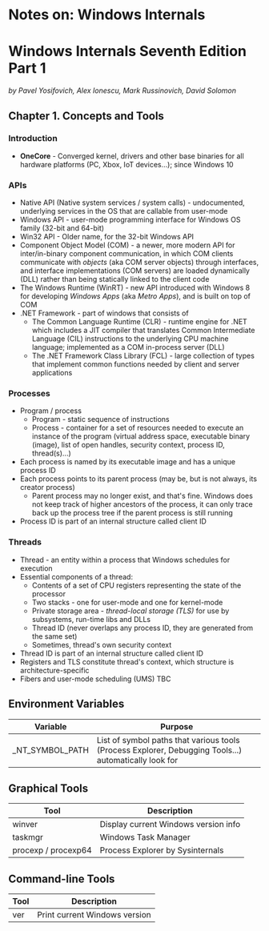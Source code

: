 # Notes on: Windows Internals

# Windows Internals Seventh Edition Part 1
*by Pavel Yosifovich, Alex Ionescu, Mark Russinovich,
David Solomon*

## Chapter 1. Concepts and Tools

### Introduction

- **OneCore** - Converged kernel, drivers and other base binaries for all hardware platforms (PC, Xbox, IoT devices...);
    since Windows 10

### APIs

- Native API (Native system services / system calls) - undocumented, underlying services in the OS that
    are callable from user-mode
- Windows API - user-mode programming interface for Windows OS family (32-bit and 64-bit)
- Win32 API - Older name, for the 32-bit Windows API
- Component Object Model (COM) - a newer, more modern API for inter/in-binary component communication, in which
    COM clients communicate with *objects* (aka COM server objects) through interfaces, and interface
    implementations (COM servers) are loaded dynamically (DLL) rather than being statically linked to the client code
- The Windows Runtime (WinRT) - new API introduced with Windows 8 for developing *Windows Apps* (aka *Metro Apps*),
    and is built on top of COM
- .NET Framework - part of windows that consists of
    - The Common Language Runtime (CLR) - runtime engine for .NET which includes a JIT compiler that translates
        Common Intermediate Language (CIL) instructions to the underlying CPU machine language; implemented
        as a COM in-process server (DLL)
    - The .NET Framework Class Library (FCL) - large collection of types that implement common functions needed
        by client and server applications

### Processes

- Program / process
    - Program - static sequence of instructions
    - Process - container for a set of resources needed to execute an instance of the program
        (virtual address space, executable binary (image), list of open handles, security context, process 
        ID, thread(s)...)
- Each process is named by its executable image and has a unique process ID
- Each process points to its parent process (may be, but is not always, its creator process)
    - Parent process may no longer exist, and that's fine. Windows does not keep track of higher ancestors of the
        process, it can only trace back up the process tree if the parent process is still running
- Process ID is part of an internal structure called client ID

### Threads

- Thread - an entity within a process that Windows schedules for execution
- Essential components of a thread:
    - Contents of a set of CPU registers representing the state of the processor
    - Two stacks - one for user-mode and one for kernel-mode
    - Private storage area - *thread-local storage (TLS)* for use by subsystems, run-time libs and DLLs
    - Thread ID (never overlaps any process ID, they are generated from the same set)
    - Sometimes, thread's own security context
- Thread ID is part of an internal structure called client ID
- Registers and TLS constitute thread's context, which structure is architecture-specific
- Fibers and user-mode scheduling (UMS) TBC

## Environment Variables

| Variable | Purpose |
| -------- | ------- |
| _NT_SYMBOL_PATH | List of symbol paths that various tools (Process Explorer, Debugging Tools...) automatically look for |

## Graphical Tools

| Tool | Description |
| ---- | ----------- |
| winver  | Display current Windows version info |
| taskmgr | Windows Task Manager |
| procexp / procexp64 | Process Explorer by Sysinternals |

## Command-line Tools

| Tool | Description |
| ---- | ----------- |
| ver  | Print current Windows version |
